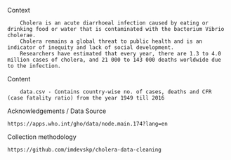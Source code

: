 Context

        Cholera is an acute diarrhoeal infection caused by eating or drinking food or water that is contaminated with the bacterium Vibrio cholerae.
        Cholera remains a global threat to public health and is an indicator of inequity and lack of social development.
        Researchers have estimated that every year, there are 1.3 to 4.0 million cases of cholera, and 21 000 to 143 000 deaths worldwide due to the infection.

Content

        data.csv - Contains country-wise no. of cases, deaths and CFR (case fatality ratio) from the year 1949 till 2016

Acknowledgements / Data Source

    https://apps.who.int/gho/data/node.main.174?lang=en

Collection methodology

    https://github.com/imdevskp/cholera-data-cleaning

